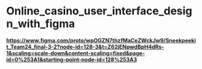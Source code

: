 # Online_casino_user_interface_design_with_figma

**https://www.figma.com/proto/wpOGZN7thzfMaCeZWckJw9/Sneekpeekit_Team24_final-3-2?node-id=128-3&t=Z62jENpwdBpH4dRs-1&scaling=scale-down&content-scaling=fixed&page-id=0%253A1&starting-point-node-id=128%253A3**
